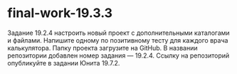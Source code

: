 # final-work-19.3.3
Задание 19.2.4 настроить новый проект с дополнительными каталогами и файлами. Напишите одному по позитивному тесту для каждого врача калькулятора. Папку проекта загрузите на GitHub. В названии репозитории добавлен номер задания — 19.2.4. Ссылку на репозиторий опубликуйте в задании Юнита 19.7.2.
